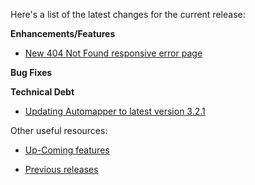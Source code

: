 Here's a list of the latest changes for the current release:

**Enhancements/Features**

- [New 404 Not Found responsive error page](https://trello.com/c/EEAbtgOU/212-nextgen-error-pages-for-404-and-500)

**Bug Fixes**

**Technical Debt**

- [Updating Automapper to latest version 3.2.1](https://trello.com/c/u5CNdGRz/139-update-automapper-to-latest-across-applications-and-use-nuget)


Other useful resources:

- [Up-Coming features](https://trello.com/b/Ht5NWhN2/betterclassifieds)

- [Previous releases](https://trello.com/b/0Vb4VWMF/betterclassifieds-2-0)
